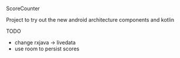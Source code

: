 ScoreCounter

Project to try out the new android architecture components and kotlin

TODO
- change rxjava -> livedata
- use room to persist scores